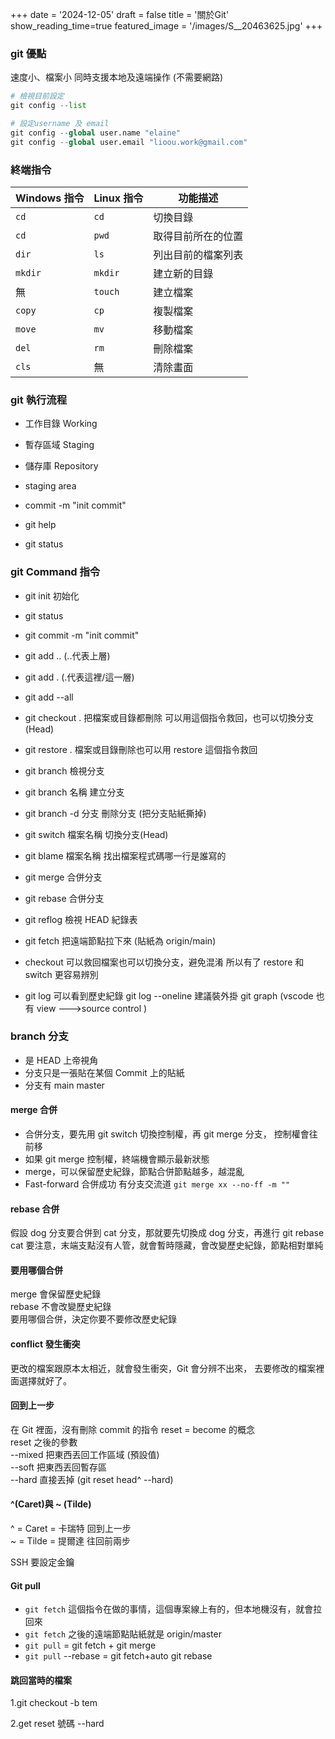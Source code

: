 +++
date = '2024-12-05'
draft = false
title = '關於Git'
show_reading_time=true
featured_image = '/images/S__20463625.jpg'
+++

### git 優點

速度小、檔案小
同時支援本地及遠端操作 (不需要網路)

<!--more-->

```py
# 檢視目前設定
git config --list

# 設定username 及 email
git config --global user.name "elaine"
git config --global user.email "lioou.work@gmail.com"
```

### 終端指令

| **Windows 指令** | **Linux 指令** | **功能描述**       |
| ---------------- | -------------- | ------------------ |
| `cd`             | `cd`           | 切換目錄           |
| `cd`             | `pwd`          | 取得目前所在的位置 |
| `dir`            | `ls`           | 列出目前的檔案列表 |
| `mkdir`          | `mkdir`        | 建立新的目錄       |
| 無               | `touch`        | 建立檔案           |
| `copy`           | `cp`           | 複製檔案           |
| `move`           | `mv`           | 移動檔案           |
| `del`            | `rm`           | 刪除檔案           |
| `cls`            | 無             | 清除畫面           |

### git 執行流程

- 工作目錄 Working <br>
- 暫存區域 Staging <br>
- 儲存庫 Repository <br>

- staging area <br>
- commit -m "init commit" <br>
- git help<br>
- git status<br>

### git Command 指令

- git init 初始化
- git status
- git commit -m "init commit"
- git add .. (..代表上層)
- git add . (.代表這裡/這一層)
- git add --all
- git checkout . 把檔案或目錄都刪除 可以用這個指令救回，也可以切換分支(Head)
- git restore . 檔案或目錄刪除也可以用 restore 這個指令救回

- git branch 檢視分支
- git branch 名稱 建立分支
- git branch -d 分支 刪除分支 (把分支貼紙撕掉)
- git switch 檔案名稱 切換分支(Head)

- git blame 檔案名稱 找出檔案程式碼哪一行是誰寫的

- git merge 合併分支
- git rebase 合併分支
- git reflog 檢視 HEAD 紀錄表
- git fetch 把遠端節點拉下來 (貼紙為 origin/main)

- checkout 可以救回檔案也可以切換分支，避免混淆
  所以有了 restore 和 switch 更容易辨別

- git log 可以看到歷史紀錄
  git log --oneline
  建議裝外掛 git graph
  (vscode 也有 view --->source control )

### branch 分支

- 是 HEAD 上帝視角
- 分支只是一張貼在某個 Commit 上的貼紙
- 分支有 main master

#### merge 合併

- 合併分支，要先用 git switch 切換控制權，再 git merge 分支， 控制權會往前移
- 如果 git merge 控制權，終端機會顯示最新狀態
- merge，可以保留歷史紀錄，節點合併節點越多，越混亂
- Fast-forward 合併成功
  有分支交流道 `git merge xx --no-ff -m ""`

#### rebase 合併

假設 dog 分支要合併到 cat 分支，那就要先切換成 dog 分支，再進行 git rebase cat
要注意，末端支點沒有人管，就會暫時隱藏，會改變歷史紀錄，節點相對單純

#### 要用哪個合併

merge 會保留歷史紀錄  
rebase 不會改變歷史紀錄  
要用哪個合併，決定你要不要修改歷史紀錄

#### conflict 發生衝突

更改的檔案跟原本太相近，就會發生衝突，Git 會分辨不出來，
去要修改的檔案裡面選擇就好了。

#### 回到上一步

在 Git 裡面，沒有刪除 commit 的指令
reset = become 的概念  
reset 之後的參數  
--mixed 把東西丟回工作區域 (預設值)  
--soft 把東西丟回暫存區  
--hard 直接丟掉 (git reset head^ --hard)

#### ^(Caret)與 ~ (Tilde)

^ = Caret = 卡瑞特 回到上一步  
~ = Tilde = 提爾達 往回前兩步

SSH 要設定金鑰

#### Git pull

- `git fetch` 這個指令在做的事情，這個專案線上有的，但本地機沒有，就會拉回來
- `git fetch` 之後的遠端節點貼紙就是 origin/master
- `git pull` = git fetch + git merge
- `git pull` --rebase = git fetch+auto git rebase

<!-- learn git -->

#### 跳回當時的檔案

1.git checkout -b tem

2.get reset 號碼 --hard
